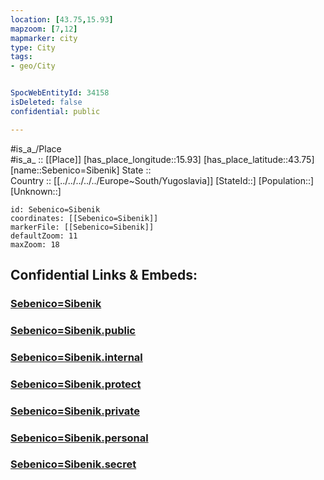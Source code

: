 ```yaml
---
location: [43.75,15.93] 
mapzoom: [7,12] 
mapmarker: city 
type: City
tags:
- geo/City


SpocWebEntityId: 34158
isDeleted: false
confidential: public

---
```

#is_a_/Place  
#is_a_ :: [[Place]] 
[has_place_longitude::15.93] 
[has_place_latitude::43.75] 
[name::Sebenico=Sibenik] 
State ::  
Country :: [[../../../../../Europe~South/Yugoslavia]] 
[StateId::] 
[Population::] 
[Unknown::] 


```leaflet
id: Sebenico=Sibenik
coordinates: [[Sebenico=Sibenik]] 
markerFile: [[Sebenico=Sibenik]] 
defaultZoom: 11 
maxZoom: 18
```


## Confidential Links & Embeds: 

### [Sebenico=Sibenik](/_Standards/Earth/Continent/Europe/Europe~Central/Croatia/Counties/Šibensko-Kninska/City/Sebenico=Sibenik.md) 

### [Sebenico=Sibenik.public](/_public/Earth/Continent/Europe/Europe~Central/Croatia/Counties/Šibensko-Kninska/City/Sebenico=Sibenik.public.md) 

### [Sebenico=Sibenik.internal](/_internal/Earth/Continent/Europe/Europe~Central/Croatia/Counties/Šibensko-Kninska/City/Sebenico=Sibenik.internal.md) 

### [Sebenico=Sibenik.protect](/_protect/Earth/Continent/Europe/Europe~Central/Croatia/Counties/Šibensko-Kninska/City/Sebenico=Sibenik.protect.md) 

### [Sebenico=Sibenik.private](/_private/Earth/Continent/Europe/Europe~Central/Croatia/Counties/Šibensko-Kninska/City/Sebenico=Sibenik.private.md) 

### [Sebenico=Sibenik.personal](/_personal/Earth/Continent/Europe/Europe~Central/Croatia/Counties/Šibensko-Kninska/City/Sebenico=Sibenik.personal.md) 

### [Sebenico=Sibenik.secret](/_secret/Earth/Continent/Europe/Europe~Central/Croatia/Counties/Šibensko-Kninska/City/Sebenico=Sibenik.secret.md)

